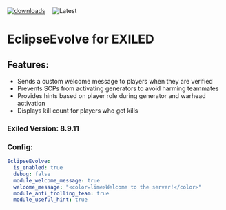 [![downloads](https://img.shields.io/github/downloads/Vacca576/EclipseEvolve/total?style=for-the-badge&logo=icloud&color=%233A6D8C)](https://github.com/Vacca576/EclipseEvolve/releases/latest)ㅤ
![Latest](https://img.shields.io/github/v/release/Vacca576/EclipseEvolve?style=for-the-badge&label=Latest%20Release&color=%23D91656)

# EclipseEvolve for EXILED

## Features:
- Sends a custom welcome message to players when they are verified
- Prevents SCPs from activating generators to avoid harming teammates
- Provides hints based on player role during generator and warhead activation
- Displays kill count for players who get kills

### Exiled Version: 8.9.11
### Config:

```yaml
EclipseEvolve:
  is_enabled: true
  debug: false
  module_welcome_message: true
  welcome_message: "<color=lime>Welcome to the server!</color>"
  module_anti_trolling_team: true
  module_useful_hint: true
